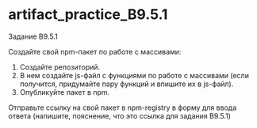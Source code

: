# artifact_practice_B9.5.1

Задание B9.5.1

Создайте свой npm-пакет по работе с массивами:

1. Создайте репозиторий.
2. В нем создайте js-файл с функциями по работе с массивами (если получится, придумайте пару функций и впишите их в js-файл).
3. Опубликуйте пакет в npm.

Отправьте ссылку на свой пакет в npm-registry в форму для ввода ответа (напишите, пояснение, что это ссылка для задания B9.5.1)